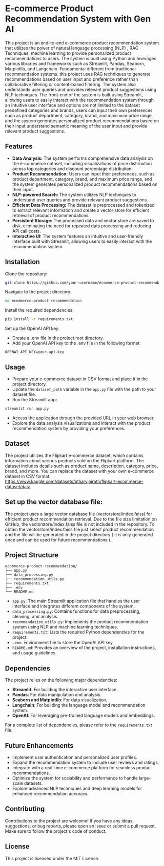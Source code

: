 
# E-commerce Product Recommendation System with Gen AI

This project is an end-to-end e-commerce product recommendation system that utilizes the power of natural language processing (NLP) , RAG Techniques,  machine learning to provide personalized product recommendations to users. The system is built using Python and leverages various libraries and frameworks such as Streamlit, Pandas, Seaborn, Matplotlib, and Langchain. Fundamental different from traditional recommendation systems, this project uses RAG techniques to generate recommendations based on user input and preference rather than collaborative filtering or content-based filtering. The system also understands user queries and provides relevant product suggestions using NLP techniques. The front-end of the system is built using Streamlit, allowing users to easily interact with the recommendation system through an intuitive user interface and options 
are not limited to the dataset predefined categories and brands, users can input their own preferences such as product department, category, brand, and maximum price range, and the system generates personalized product recommendations based on their input understand semantic meaning of the user input and provide relevant product suggestions. 

## Features

- **Data Analysis:** The system performs comprehensive data analysis on the e-commerce dataset, including visualizations of price distribution across top categories and discount percentage distribution.
- **Product Recommendation:** Users can input their preferences, such as product department, category, brand, and maximum price range, and the system generates personalized product recommendations based on their input.
- **NLP-powered Search:** The system utilizes NLP techniques to understand user queries and provide relevant product suggestions.
- **Efficient Data Processing:** The dataset is preprocessed and tokenized to extract relevant information and create a vector store for efficient retrieval of product recommendations.
- **Persistent Storage:** The processed data and vector store are saved to disk, eliminating the need for repeated data processing and reducing API call costs.
- **Interactive UI:** The system features an intuitive and user-friendly interface built with Streamlit, allowing users to easily interact with the recommendation system.

## Installation

Clone the repository:
```bash
git clone https://github.com/your-username/ecommerce-product-recommendation.git
```

Navigate to the project directory:
```bash
cd ecommerce-product-recommendation
```

Install the required dependencies:
```bash
pip install -r requirements.txt
```

Set up the OpenAI API key:
- Create a .env file in the project root directory.
- Add your OpenAI API key to the .env file in the following format:
```
OPENAI_API_KEY=your-api-key
```

## Usage

- Prepare your e-commerce dataset in CSV format and place it in the project directory.
- Update the `dataset_path` variable in the `app.py` file with the path to your dataset file.
- Run the Streamlit app:
```bash
streamlit run app.py
```
- Access the application through the provided URL in your web browser.
- Explore the data analysis visualizations and interact with the product recommendation system by providing your preferences.

## Dataset

The project utilizes the Flipkart e-commerce dataset, which contains information about various products sold on the Flipkart platform. The dataset includes details such as product name, description, category, price, brand, and more. You can replace the dataset with your own e-commerce dataset in CSV format.
https://www.kaggle.com/datasets/atharvjairath/flipkart-ecommerce-dataset/data

## Set up the vector database file:

The project uses a large vector database file (vectorstore/index.faiss) for efficient product recommendation retrieval.
Due to the file size limitation on GitHub, the vectorstore/index.faiss file is not included in the repository.
To obtain the vectorstore/index.faiss file just select product recommendation and the file will be generated in the project directory ( it is only generated once and can be used for future recommendations ).



## Project Structure

```
ecommerce-product-recommendation/
├── app.py
├── data_processing.py
├── recommendation_utils.py
├── requirements.txt
├── .env
└── README.md
```
- `app.py`: The main Streamlit application file that handles the user interface and integrates different components of the system.
- `data_processing.py`: Contains functions for data preprocessing, cleaning, and analysis.
- `recommendation_utils.py`: Implements the product recommendation system using NLP and machine learning techniques.
- `requirements.txt`: Lists the required Python dependencies for the project.
- `.env`: Environment file to store the OpenAI API key.
- `README.md`: Provides an overview of the project, installation instructions, and usage guidelines.

## Dependencies

The project relies on the following major dependencies:
- **Streamlit**: For building the interactive user interface.
- **Pandas**: For data manipulation and analysis.
- **Seaborn and Matplotlib**: For data visualization.
- **Langchain**: For building the language model and recommendation system.
- **OpenAI**: For leveraging pre-trained language models and embeddings.

For a complete list of dependencies, please refer to the `requirements.txt` file.


## Future Enhancements

- Implement user authentication and personalized user profiles.
- Expand the recommendation system to include user reviews and ratings.
- Integrate with a real-time e-commerce platform for seamless product recommendations.
- Optimize the system for scalability and performance to handle large-scale datasets.
- Explore advanced NLP techniques and deep learning models for enhanced recommendation accuracy.

## Contributing

Contributions to the project are welcome! If you have any ideas, suggestions, or bug reports, please open an issue or submit a pull request. Make sure to follow the project's code of conduct.


## License

This project is licensed under the MIT License.
